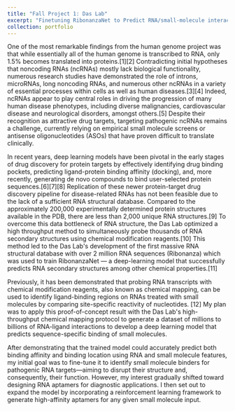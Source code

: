 ```yaml
---
title: "Fall Project 1: Das Lab"
excerpt: "Finetuning RibonanzaNet to Predict RNA/small-molecule interactions"
collection: portfolio
---
```


One of the most remarkable findings from the human genome project was that while essentially all of the human genome is transcribed to RNA, only 1.5% becomes translated into proteins.[1][2] Contradicting initial hypotheses that noncoding RNAs (ncRNAs) mostly lack biological functionality, numerous research studies have demonstrated the role of introns, microRNAs, long noncoding RNAs, and numerous other ncRNAs in a variety of essential processes within cells as well as human diseases.[3][4] Indeed, ncRNAs appear to play central roles in driving the progression of many human disease phenotypes, including diverse malignancies, cardiovascular disease and neurological disorders, amongst others.[5] Despite their recognition as attractive drug targets, targeting pathogenic ncRNAs remains a challenge, currently relying on empirical small molecule screens or antisense oligonucleotides (ASOs) that have proven difficult to translate clinically.   

In recent years, deep learning models have been pivotal in the early stages of drug discovery for protein targets by effectively identifying drug binding pockets, predicting ligand-protein binding affinity (docking), and, more recently, generating de novo compounds to bind user-selected protein sequences.[6][7][8] Replication of these newer protein-target drug discovery pipeline for disease-related RNAs has not been feasible due to the lack of a sufficient RNA structural database. Compared to the approximately 200,000 experimentally determined protein structures available in the PDB, there are less than 2,000 unique RNA structures.[9] To overcome this data bottleneck of RNA structure, the Das Lab optimized a high throughput method to simultaneously probe thousands of RNA secondary structures using chemical modification reagents.[10] This method led to the Das Lab's development of the first massive RNA structural database with over 2 million RNA sequences (Ribonanza) which was used to train RibonanzaNet — a deep-learning model that successfully predicts RNA secondary structures among other chemical properties.[11]

Previously, it has been demonstrated that probing RNA transcripts with chemical modification reagents, also known as chemical mapping, can be used to identify ligand-binding regions on RNAs treated with small molecules by comparing site-specific reactivity of nucleotides. [12] My plan was to apply this proof-of-concept result with the Das Lab's high-throughput chemical mapping protocol to generate a dataset of millions to billions of RNA-ligand interactions to develop a deep learning model that predicts sequence-specific binding of small molecules. 

After demonstrating that the trained model could accurately predict both binding affinity and binding location using RNA and small molecule features, my initial goal was to fine-tune it to identify small molecule binders for pathogenic RNA targets—aiming to disrupt their structure and, consequently, their function. However, my interest gradually shifted toward designing RNA aptamers for diagnostic applications. I then set out to expand the model by incorporating a reinforcement learning framework to generate high-affinity aptamers for any given small molecule input.





